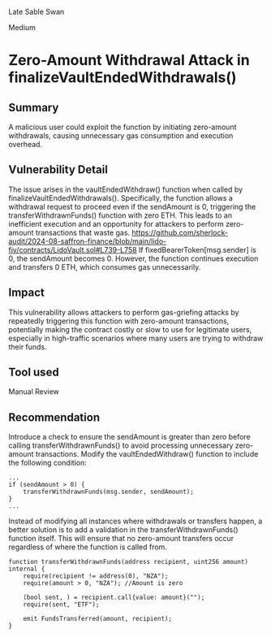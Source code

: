 Late Sable Swan

Medium

# Zero-Amount Withdrawal Attack in finalizeVaultEndedWithdrawals()

## Summary
A malicious user could exploit the function by initiating zero-amount withdrawals, causing unnecessary gas consumption and execution overhead.

## Vulnerability Detail
The issue arises in the vaultEndedWithdraw() function when called by finalizeVaultEndedWithdrawals(). Specifically, the function allows a withdrawal request to proceed even if the sendAmount is 0, triggering the transferWithdrawnFunds() function with zero ETH. This leads to an inefficient execution and an opportunity for attackers to perform zero-amount transactions that waste gas.
https://github.com/sherlock-audit/2024-08-saffron-finance/blob/main/lido-fiv/contracts/LidoVault.sol#L739-L758
If fixedBearerToken[msg.sender] is 0, the sendAmount becomes 0. However, the function continues execution and transfers 0 ETH, which consumes gas unnecessarily.

## Impact
This vulnerability allows attackers to perform gas-griefing attacks by repeatedly triggering this function with zero-amount transactions, potentially making the contract costly or slow to use for legitimate users, especially in high-traffic scenarios where many users are trying to withdraw their funds.

## Tool used
Manual Review

## Recommendation
Introduce a check to ensure the sendAmount is greater than zero before calling transferWithdrawnFunds() to avoid processing unnecessary zero-amount transactions.
Modify the vaultEndedWithdraw() function to include the following condition:
```solidity
...
if (sendAmount > 0) {
    transferWithdrawnFunds(msg.sender, sendAmount);
}
...
```

Instead of modifying all instances where withdrawals or transfers happen, a better solution is to add a validation in the transferWithdrawnFunds() function itself. This will ensure that no zero-amount transfers occur regardless of where the function is called from.
```solidity
function transferWithdrawnFunds(address recipient, uint256 amount) internal {
    require(recipient != address(0), "NZA");
    require(amount > 0, "NZA"); //Amount is zero

    (bool sent, ) = recipient.call{value: amount}("");
    require(sent, "ETF");

    emit FundsTransferred(amount, recipient);
}
```
